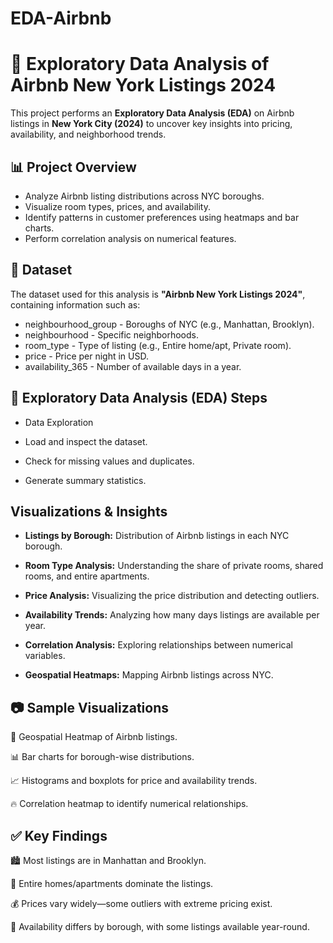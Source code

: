 # EDA-Airbnb

# 🏡 Exploratory Data Analysis of Airbnb New York Listings 2024  

This project performs an **Exploratory Data Analysis (EDA)** on Airbnb listings in **New York City (2024)** to uncover key insights into pricing, availability, and neighborhood trends.  

## 📊 **Project Overview**  

- Analyze Airbnb listing distributions across NYC boroughs.  
- Visualize room types, prices, and availability.  
- Identify patterns in customer preferences using heatmaps and bar charts.  
- Perform correlation analysis on numerical features.  

## 📂 **Dataset**  

The dataset used for this analysis is **"Airbnb New York Listings 2024"**, containing information such as:  

- neighbourhood_group - Boroughs of NYC (e.g., Manhattan, Brooklyn).  
- neighbourhood - Specific neighborhoods.  
- room_type - Type of listing (e.g., Entire home/apt, Private room).  
- price - Price per night in USD.  
- availability_365 - Number of available days in a year.  

## 📌 **Exploratory Data Analysis (EDA) Steps**

- Data Exploration

- Load and inspect the dataset.

- Check for missing values and duplicates.

- Generate summary statistics.

## **Visualizations & Insights**

- **Listings by Borough:** Distribution of Airbnb listings in each NYC borough.

- **Room Type Analysis:** Understanding the share of private rooms, shared rooms, and entire apartments.

- **Price Analysis:** Visualizing the price distribution and detecting outliers.

- **Availability Trends:** Analyzing how many days listings are available per year.

- **Correlation Analysis:** Exploring relationships between numerical variables.

- **Geospatial Heatmaps:** Mapping Airbnb listings across NYC.

## 📷 **Sample Visualizations**

📍 Geospatial Heatmap of Airbnb listings.

📊 Bar charts for borough-wise distributions.

📈 Histograms and boxplots for price and availability trends.

🔥 Correlation heatmap to identify numerical relationships.

## ✅ **Key Findings**

🏙 Most listings are in Manhattan and Brooklyn.

🏡 Entire homes/apartments dominate the listings.

💰 Prices vary widely—some outliers with extreme pricing exist.

📆 Availability differs by borough, with some listings available year-round.
